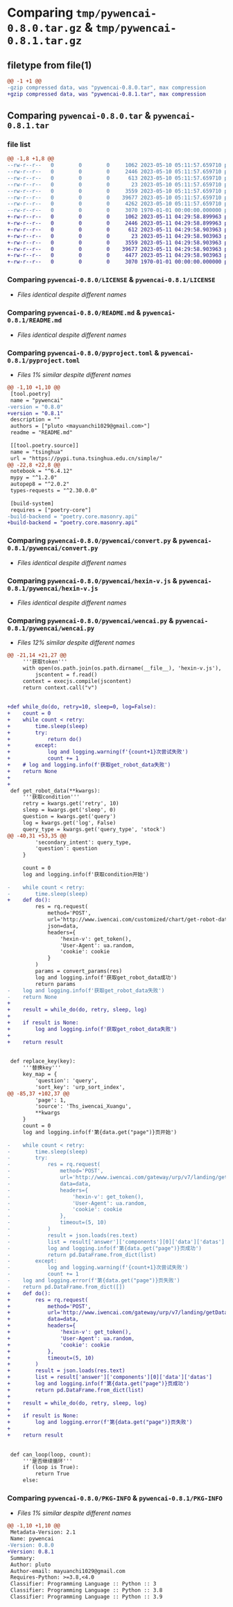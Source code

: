 # Comparing `tmp/pywencai-0.8.0.tar.gz` & `tmp/pywencai-0.8.1.tar.gz`

## filetype from file(1)

```diff
@@ -1 +1 @@
-gzip compressed data, was "pywencai-0.8.0.tar", max compression
+gzip compressed data, was "pywencai-0.8.1.tar", max compression
```

## Comparing `pywencai-0.8.0.tar` & `pywencai-0.8.1.tar`

### file list

```diff
@@ -1,8 +1,8 @@
--rw-r--r--   0        0        0     1062 2023-05-10 05:11:57.659710 pywencai-0.8.0/LICENSE
--rw-r--r--   0        0        0     2446 2023-05-10 05:11:57.659710 pywencai-0.8.0/README.md
--rw-r--r--   0        0        0      613 2023-05-10 05:11:57.659710 pywencai-0.8.0/pyproject.toml
--rw-r--r--   0        0        0       23 2023-05-10 05:11:57.659710 pywencai-0.8.0/pywencai/__init__.py
--rw-r--r--   0        0        0     3559 2023-05-10 05:11:57.659710 pywencai-0.8.0/pywencai/convert.py
--rw-r--r--   0        0        0    39677 2023-05-10 05:11:57.659710 pywencai-0.8.0/pywencai/hexin-v.js
--rw-r--r--   0        0        0     4262 2023-05-10 05:11:57.659710 pywencai-0.8.0/pywencai/wencai.py
--rw-r--r--   0        0        0     3070 1970-01-01 00:00:00.000000 pywencai-0.8.0/PKG-INFO
+-rw-r--r--   0        0        0     1062 2023-05-11 04:29:58.899963 pywencai-0.8.1/LICENSE
+-rw-r--r--   0        0        0     2446 2023-05-11 04:29:58.899963 pywencai-0.8.1/README.md
+-rw-r--r--   0        0        0      612 2023-05-11 04:29:58.903963 pywencai-0.8.1/pyproject.toml
+-rw-r--r--   0        0        0       23 2023-05-11 04:29:58.903963 pywencai-0.8.1/pywencai/__init__.py
+-rw-r--r--   0        0        0     3559 2023-05-11 04:29:58.903963 pywencai-0.8.1/pywencai/convert.py
+-rw-r--r--   0        0        0    39677 2023-05-11 04:29:58.903963 pywencai-0.8.1/pywencai/hexin-v.js
+-rw-r--r--   0        0        0     4477 2023-05-11 04:29:58.903963 pywencai-0.8.1/pywencai/wencai.py
+-rw-r--r--   0        0        0     3070 1970-01-01 00:00:00.000000 pywencai-0.8.1/PKG-INFO
```

### Comparing `pywencai-0.8.0/LICENSE` & `pywencai-0.8.1/LICENSE`

 * *Files identical despite different names*

### Comparing `pywencai-0.8.0/README.md` & `pywencai-0.8.1/README.md`

 * *Files identical despite different names*

### Comparing `pywencai-0.8.0/pyproject.toml` & `pywencai-0.8.1/pyproject.toml`

 * *Files 1% similar despite different names*

```diff
@@ -1,10 +1,10 @@
 [tool.poetry]
 name = "pywencai"
-version = "0.8.0"
+version = "0.8.1"
 description = ""
 authors = ["pluto <mayuanchi1029@gmail.com>"]
 readme = "README.md"
 
 [[tool.poetry.source]]
 name = "tsinghua"
 url = "https://pypi.tuna.tsinghua.edu.cn/simple/"
@@ -22,8 +22,8 @@
 notebook = "^6.4.12"
 mypy = "^1.2.0"
 autopep8 = "^2.0.2"
 types-requests = "^2.30.0.0"
 
 [build-system]
 requires = ["poetry-core"]
-build-backend = "poetry.core.masonry.api"
+build-backend = "poetry.core.masonry.api"
```

### Comparing `pywencai-0.8.0/pywencai/convert.py` & `pywencai-0.8.1/pywencai/convert.py`

 * *Files identical despite different names*

### Comparing `pywencai-0.8.0/pywencai/hexin-v.js` & `pywencai-0.8.1/pywencai/hexin-v.js`

 * *Files identical despite different names*

### Comparing `pywencai-0.8.0/pywencai/wencai.py` & `pywencai-0.8.1/pywencai/wencai.py`

 * *Files 12% similar despite different names*

```diff
@@ -21,14 +21,27 @@
     '''获取token'''
     with open(os.path.join(os.path.dirname(__file__), 'hexin-v.js'), 'r') as f:
         jscontent = f.read()
     context = execjs.compile(jscontent)
     return context.call("v")
 
 
+def while_do(do, retry=10, sleep=0, log=False):
+    count = 0
+    while count < retry:
+        time.sleep(sleep)
+        try:
+            return do()
+        except:
+            log and logging.warning(f'{count+1}次尝试失败')
+            count += 1
+    # log and logging.info(f'获取get_robot_data失败')
+    return None
+
+
 def get_robot_data(**kwargs):
     '''获取condition'''
     retry = kwargs.get('retry', 10)
     sleep = kwargs.get('sleep', 0)
     question = kwargs.get('query')
     log = kwargs.get('log', False)
     query_type = kwargs.get('query_type', 'stock')
@@ -40,31 +53,35 @@
         'secondary_intent': query_type,
         'question': question
     }
 
     count = 0
     log and logging.info(f'获取condition开始')
 
-    while count < retry:
-        time.sleep(sleep)
+    def do():
         res = rq.request(
             method='POST',
             url='http://www.iwencai.com/customized/chart/get-robot-data',
             json=data,
             headers={
                 'hexin-v': get_token(),
                 'User-Agent': ua.random,
                 'cookie': cookie
             }
         )
         params = convert_params(res)
         log and logging.info(f'获取get_robot_data成功')
         return params
-    log and logging.info(f'获取get_robot_data失败')
-    return None
+
+    result = while_do(do, retry, sleep, log)
+
+    if result is None:
+        log and logging.info(f'获取get_robot_data失败')
+
+    return result
 
 
 def replace_key(key):
     '''替换key'''
     key_map = {
         'question': 'query',
         'sort_key': 'urp_sort_index',
@@ -85,37 +102,37 @@
         'page': 1,
         'source': 'Ths_iwencai_Xuangu',
         **kwargs
     }
     count = 0
     log and logging.info(f'第{data.get("page")}页开始')
 
-    while count < retry:
-        time.sleep(sleep)
-        try:
-            res = rq.request(
-                method='POST',
-                url='http://www.iwencai.com/gateway/urp/v7/landing/getDataList',
-                data=data,
-                headers={
-                    'hexin-v': get_token(),
-                    'User-Agent': ua.random,
-                    'cookie': cookie
-                },
-                timeout=(5, 10)
-            )
-            result = json.loads(res.text)
-            list = result['answer']['components'][0]['data']['datas']
-            log and logging.info(f'第{data.get("page")}页成功')
-            return pd.DataFrame.from_dict(list)
-        except:
-            log and logging.warning(f'{count+1}次尝试失败')
-            count += 1
-    log and logging.error(f'第{data.get("page")}页失败')
-    return pd.DataFrame.from_dict([])
+    def do():
+        res = rq.request(
+            method='POST',
+            url='http://www.iwencai.com/gateway/urp/v7/landing/getDataList',
+            data=data,
+            headers={
+                'hexin-v': get_token(),
+                'User-Agent': ua.random,
+                'cookie': cookie
+            },
+            timeout=(5, 10)
+        )
+        result = json.loads(res.text)
+        list = result['answer']['components'][0]['data']['datas']
+        log and logging.info(f'第{data.get("page")}页成功')
+        return pd.DataFrame.from_dict(list)
+    
+    result = while_do(do, retry, sleep, log)
+
+    if result is None:
+        log and logging.error(f'第{data.get("page")}页失败')
+
+    return result
 
 
 def can_loop(loop, count):
     '''是否继续循环'''
     if (loop is True):
         return True
     else:
```

### Comparing `pywencai-0.8.0/PKG-INFO` & `pywencai-0.8.1/PKG-INFO`

 * *Files 1% similar despite different names*

```diff
@@ -1,10 +1,10 @@
 Metadata-Version: 2.1
 Name: pywencai
-Version: 0.8.0
+Version: 0.8.1
 Summary: 
 Author: pluto
 Author-email: mayuanchi1029@gmail.com
 Requires-Python: >=3.8,<4.0
 Classifier: Programming Language :: Python :: 3
 Classifier: Programming Language :: Python :: 3.8
 Classifier: Programming Language :: Python :: 3.9
```

